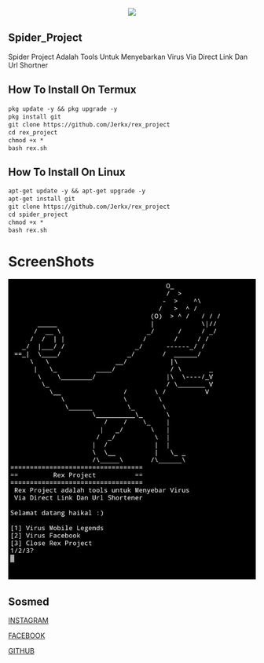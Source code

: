 <p align="center">
  <img src="https://imgur.com/7WwWTAJ" width=400/>
</p>



## Spider_Project
Spider Project Adalah Tools Untuk Menyebarkan Virus
Via Direct Link Dan Url Shortner

## How To Install On Termux
```
pkg update -y && pkg upgrade -y
pkg install git
git clone https://github.com/Jerkx/rex_project
cd rex_project
chmod +x *
bash rex.sh
```

## How To Install On Linux
```
apt-get update -y && apt-get upgrade -y
apt-get install git
git clone https://github.com/Jerkx/rex_project
cd spider_project
chmod +x *
bash rex.sh
```

# ScreenShots
![Screenshot](Screenshot.png)

## Sosmed
[INSTAGRAM](https://instagram.com/jerkkids/Sosmed/INSTAGRAM/)

[FACEBOOK](https://facebook.com/JerkKids/Sosmed/FACEBOOK/)

[GITHUB](https://github.com/Jerkx/Sosmed/GITHUB/)
